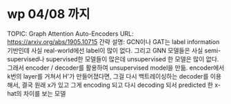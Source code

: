 # wp 04/08 까지

TOPIC: Graph Attention Auto-Encoders
URL: https://arxiv.org/abs/1905.10715
간략 설명: GCN이나 GAT는 label information 기반인데 사실 real-world에선 label이 많이 없다.
그리고 GNN 모델들은 사실 semi-supervised나 supervised한 모델들이 많은데 unsupervised 한 모델은 많이 없다.
그래서 encoder / decoder를 활용하여 unsupervised model을 만듦.
encoder에서 k번의 layer를 거쳐서 H'가 만들어졌다면, 그걸 다시 백트레이싱하는 decoder를 이용해서,
결국 원래 x가 있고 그게 encoding 되고 다시 decoding 되서 predicted 한 x-hat의 차이를 보는 모델